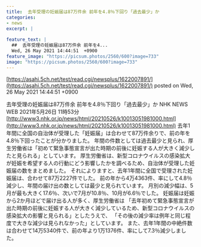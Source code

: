 ```yaml
---
title:  去年受理の妊娠届は87万件余 前年を4.8％下回り「過去最少」か  
categories:
- news
excerpt: |
  
feature_text: |
  ##  去年受理の妊娠届は87万件余 前年を4...
  Wed, 26 May 2021 14:44:51  +0900
feature_image: "https://picsum.photos/2560/600?image=733"
image: "https://picsum.photos/2560/600?image=733"
---
```


[https://asahi.5ch.net/test/read.cgi/newsplus/1622007891/](https://asahi.5ch.net/test/read.cgi/newsplus/1622007891/)
posted on Wed, 26 May 2021 14:44:51  +0900

<!--more-->

去年受理の妊娠届は87万件余 前年を4.8％下回り「過去最少」か NHK NEWS WEB 2021年5月26日 11時53分 [http://www3.nhk.or.jp/news/html/20210526/k10013051981000.html](http://www3.nhk.or.jp/news/html/20210526/k10013051981000.html) 去年1年間に全国の自治体が受理した「妊娠届」は合わせて87万件余りで、前の年を4.8％下回ったことが分かりました。 年間の件数としては過去最少と見られ、厚生労働省は「初めて緊急事態宣言が出た時期の前後に妊娠する人が大きく減少したと見られる」としています。 厚生労働省は、新型コロナウイルスの感染拡大が妊娠を希望する人の行動にどう影響したかを調べるため、自治体が受理した妊娠届の数をまとめました。 それによりますと、去年1年間に全国で受理された妊娠届は、合わせて87万2227件でした。 前の年から4万4363件、率にして4.8％減少し、年間の届け出の数としては最少と見られています。 月別の減少幅は、5月が最も大きく17.6％、次いで7月が10.8％、10月が6.6％でした。 妊娠届は妊娠から2か月ほどで届け出る人が多く、厚生労働省は 「去年初めて緊急事態宣言が出た時期の前後に妊娠する人が大きく減少しているため、新型コロナウイルスの感染拡大の影響と見られる」としたうえで、 「その後の減少率は例年と同じ程度で大きな減少は見られなかった」としています。 また、去年1年間の中絶件数は合わせて14万5340件で、前の年より1万1376件、率にして7.3％減少しました。
